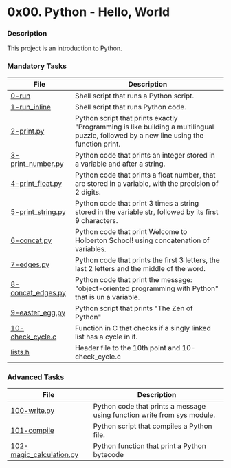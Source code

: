 # 0x00. Python - Hello, World

### Description

This project is an introduction to Python.

### Mandatory Tasks

| File | Description |
| ------ | ------ |
| [0-run](https://github.com/MinaSamirSaad/alx-higher_level_programming/blob/main/0x00-python-hello_world/0-run) | Shell script that runs a Python script. |
| [1-run_inline](https://github.com/MinaSamirSaad/alx-higher_level_programming/blob/main/0x00-python-hello_world/1-run_inline) | Shell script that runs Python code. |
| [2-print.py](https://github.com/MinaSamirSaad/alx-higher_level_programming/blob/main/0x00-python-hello_world/2-print.py) | Python script that prints exactly "Programming is like building a multilingual puzzle, followed by a new line using the function print. |
| [3-print_number.py](https://github.com/MinaSamirSaad/alx-higher_level_programming/blob/main/0x00-python-hello_world/3-print_number.py) | Python code that prints an integer stored in a variable and after a string. |
| [4-print_float.py](https://github.com/MinaSamirSaad/alx-higher_level_programming/blob/main/0x00-python-hello_world/4-print_float.py) | Python code that prints a float number, that are stored in a variable, with the precision of 2 digits. |
| [5-print_string.py](https://github.com/MinaSamirSaad/alx-higher_level_programming/blob/main/0x00-python-hello_world/5-print_string.py) | Python code that print 3 times a string stored in the variable str, followed by its first 9 characters. |
| [6-concat.py](https://github.com/MinaSamirSaad/alx-higher_level_programming/blob/main/0x00-python-hello_world/6-concat.py) | Python code that print Welcome to Holberton School! using concatenation of variables. |
| [7-edges.py](https://github.com/MinaSamirSaad/alx-higher_level_programming/blob/main/0x00-python-hello_world/7-edges.py) | Python code that prints the first 3 letters, the last 2 letters and the middle of the word. |
| [8-concat_edges.py](https://github.com/MinaSamirSaad/alx-higher_level_programming/blob/main/0x00-python-hello_world/8-concat_edges.py) | Python code that print the message: "object-oriented programming with Python" that is un a variable. |
| [9-easter_egg.py](https://github.com/MinaSamirSaad/alx-higher_level_programming/blob/main/0x00-python-hello_world/9-easter_egg.py) | Python script that prints "The Zen of Python" |
| [10-check_cycle.c](https://github.com/MinaSamirSaad/alx-higher_level_programming/blob/main/0x00-python-hello_world/10-check_cycle.c) | Function in C that checks if a singly linked list has a cycle in it. |
| [lists.h](https://github.com/MinaSamirSaad/alx-higher_level_programming/blob/main/0x00-python-hello_world/lists.h) | Header file to the 10th point and 10-check_cycle.c |

### Advanced Tasks

| File | Description |
| ------ | ------ |
| [100-write.py](https://github.com/MinaSamirSaad/alx-higher_level_programming/blob/main/0x00-python-hello_world/100-write.py) | Python code that prints a message using function write from sys module. |
| [101-compile](https://github.com/MinaSamirSaad/alx-higher_level_programming/blob/main/0x00-python-hello_world/101-compile) | Python script that compiles a Python file. |
| [102-magic_calculation.py](https://github.com/MinaSamirSaad/alx-higher_level_programming/blob/main/0x00-python-hello_world/102-magic_calculation.py) | Python function that print a Python bytecode |
